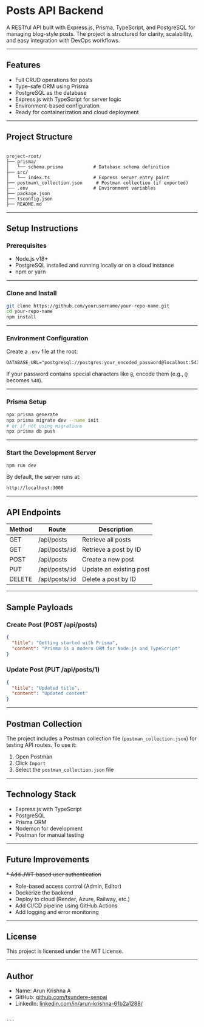 


# Posts API Backend

A RESTful API built with Express.js, Prisma, TypeScript, and PostgreSQL for managing blog-style posts. The project is structured for clarity, scalability, and easy integration with DevOps workflows.

---

## Features

- Full CRUD operations for posts
- Type-safe ORM using Prisma
- PostgreSQL as the database
- Express.js with TypeScript for server logic
- Environment-based configuration
- Ready for containerization and cloud deployment

---

## Project Structure

```

project-root/
├── prisma/
│   └── schema.prisma           # Database schema definition
├── src/
│   └── index.ts                # Express server entry point
├── postman\_collection.json     # Postman collection (if exported)
├── .env                        # Environment variables
├── package.json
├── tsconfig.json
├── README.md

````

---

## Setup Instructions

### Prerequisites

- Node.js v18+
- PostgreSQL installed and running locally or on a cloud instance
- npm or yarn

---

### Clone and Install

```bash
git clone https://github.com/yourusername/your-repo-name.git
cd your-repo-name
npm install
````

---

### Environment Configuration

Create a `.env` file at the root:

```env
DATABASE_URL="postgresql://postgres:your_encoded_password@localhost:5432/your_database"
```

If your password contains special characters like `@`, encode them (e.g., `@` becomes `%40`).

---

### Prisma Setup

```bash
npx prisma generate
npx prisma migrate dev --name init
# or if not using migrations
npx prisma db push
```

---

### Start the Development Server

```bash
npm run dev
```

By default, the server runs at:

```
http://localhost:3000
```

---

## API Endpoints

| Method | Route           | Description             |
| ------ | --------------- | ----------------------- |
| GET    | /api/posts      | Retrieve all posts      |
| GET    | /api/posts/\:id | Retrieve a post by ID   |
| POST   | /api/posts      | Create a new post       |
| PUT    | /api/posts/\:id | Update an existing post |
| DELETE | /api/posts/\:id | Delete a post by ID     |

---

## Sample Payloads

### Create Post (POST /api/posts)

```json
{
  "title": "Getting started with Prisma",
  "content": "Prisma is a modern ORM for Node.js and TypeScript"
}
```

### Update Post (PUT /api/posts/1)

```json
{
  "title": "Updated title",
  "content": "Updated content"
}
```



---

## Postman Collection

The project includes a Postman collection file (`postman_collection.json`) for testing API routes.
To use it:

1. Open Postman
2. Click `Import`
3. Select the `postman_collection.json` file

---

## Technology Stack

* Express.js with TypeScript
* PostgreSQL
* Prisma ORM
* Nodemon for development
* Postman for manual testing

---

## Future Improvements

~~* Add JWT-based user authentication~~
* Role-based access control (Admin, Editor)
* Dockerize the backend
* Deploy to cloud (Render, Azure, Railway, etc.)
* Add CI/CD pipeline using GitHub Actions
* Add logging and error monitoring

---

## License

This project is licensed under the MIT License.

---

## Author

* Name: Arun Krishna A
* GitHub: [github.com/tsundere-senpai](https://github.com/yourusername)
* LinkedIn: [linkedin.com/in/arun-krishna-61b2a1288/](https://linkedin.com/in/yourusername)

```

---
